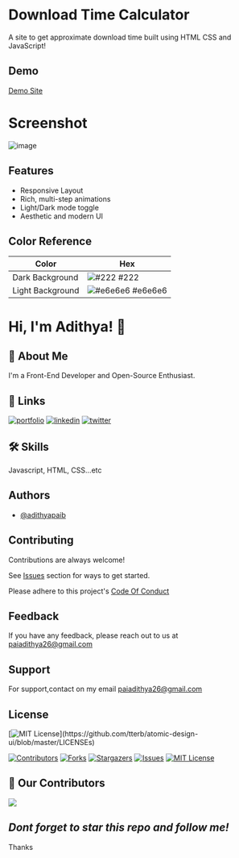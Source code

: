 

# Download Time Calculator
A site to get approximate download time
built using HTML CSS and JavaScript!


## Demo

[Demo Site](https://adithyapaib.github.io/downloadTimeCalculator/)

# Screenshot
![image](https://user-images.githubusercontent.com/37355997/135632298-28710886-41df-4c88-92c5-b32658414e26.png)

## Features

- Responsive Layout
- Rich, multi-step animations 
- Light/Dark mode toggle
- Aesthetic and modern UI

 ## Color Reference

| Color             | Hex                                                                |
| ----------------- | ------------------------------------------------------------------ |
| Dark Background  | ![#222](https://via.placeholder.com/10/222?text=+) #222 |
| Light Background | ![#e6e6e6](https://via.placeholder.com/10/e6e6e6?text=+) #e6e6e6 |

# Hi, I'm Adithya! 👋

## 🚀 About Me
I'm a Front-End Developer and Open-Source Enthusiast.

  
## 🔗 Links
[![portfolio](https://img.shields.io/badge/my_portfolio-000?style=for-the-badge&logo=ko-fi&logoColor=white)](https://adithyapai.com/)
[![linkedin](https://img.shields.io/badge/linkedin-0A66C2?style=for-the-badge&logo=linkedin&logoColor=white)](https://www.linkedin.com/in/adithyapaib)
[![twitter](https://img.shields.io/badge/twitter-1DA1F2?style=for-the-badge&logo=twitter&logoColor=white)](https://twitter.com/adithyapaib)

  
## 🛠 Skills
Javascript, HTML, CSS...etc

## Authors

- [@adithyapaib](https://github.com/adithyapaib)

## Contributing

Contributions are always welcome!

See [Issues](https://github.com/adithyapaib/downloadTimeCalculator/issues) section for ways to get started.

Please adhere to this project's [Code Of Conduct](https://github.com/adithyapaib/downloadTimeCalculator/CODE_OF_CONDUCT.md)

  
## Feedback

If you have any feedback, please reach out to us at paiadithya26@gmail.com

## Support

For support,contact on my email paiadithya26@gmail.com


## License
[![MIT License](https://img.shields.io/apm/l/atomic-design-ui.svg?)](https://github.com/tterb/atomic-design-ui/blob/master/LICENSEs)

 



[![Contributors][contributors-shield]][contributors-url]
[![Forks][forks-shield]][forks-url]
[![Stargazers][stars-shield]][stars-url]
[![Issues][issues-shield]][issues-url]
[![MIT License][license-shield]][license-url]



<!-- MARKDOWN LINKS & IMAGES -->
<!-- https://www.markdownguide.org/basic-syntax/#reference-style-links -->
[contributors-shield]: https://img.shields.io/github/contributors/adithyapaib/downloadTimeCalculator.svg?style=for-the-badge
[contributors-url]: https://github.com/adithyapaib/downloadTimeCalculator/graphs/contributors
[forks-shield]: https://img.shields.io/github/forks/adithyapaib/downloadTimeCalculator.svg?style=for-the-badge
[forks-url]: https://github.com/adithyapaib/downloadTimeCalculator/network/members
[stars-shield]: https://img.shields.io/github/stars/adithyapaib/downloadTimeCalculator.svg?style=for-the-badge
[stars-url]: https://github.com/adithyapaib/downloadTimeCalculator/stargazers
[issues-shield]: https://img.shields.io/github/issues/adithyapaib/downloadTimeCalculator.svg?style=for-the-badge
[issues-url]: https://github.com/adithyapaib/downloadTimeCalculator/issues
[license-shield]: https://img.shields.io/github/license/adithyapaib/downloadTimeCalculator.svg?style=for-the-badge
[license-url]: https://github.com/adithyapaib/downloadTimeCalculator/blob/master/LICENSE


## :handshake: Our Contributors
<a href="https://github.com/adithyapaib/downloadTimeCalculator/graphs/contributors">
  <img src="https://contrib.rocks/image?repo=adithyapaib/downloadTimeCalculator" />
</a>

 ## *Dont forget to star this repo and follow me!*

<!-- MARKDOWN LINKS & IMAGES -->
<!-- https://www.markdownguide.org/basic-syntax/#reference-style-links -->
[contributors-shield]: https://img.shields.io/github/contributors/adithyapaib/downloadTimeCalculator.svg?style=for-the-badge
[contributors-url]: https://github.com/AlphaQx/adithyapaib/downloadTimeCalculator/graphs/contributors
[forks-shield]: https://img.shields.io/github/forks/adithyapaib/downloadTimeCalculator.svg?style=for-the-badge
[forks-url]: https://github.com/AlphaQx/adithyapaib/downloadTimeCalculator/network/members
[stars-shield]: https://img.shields.io/github/stars/adithyapaib/downloadTimeCalculator.svg?style=for-the-badge
[stars-url]: https://github.com/adithyapaib/downloadTimeCalculator/stargazers
[issues-shield]: https://img.shields.io/github/issues/adithyapaib/downloadTimeCalculator.svg?style=for-the-badge
[issues-url]: https://github.com/adithyapaib/downloadTimeCalculator/issues
[license-shield]: https://img.shields.io/github/license/adithyapaib/downloadTimeCalculator?style=for-the-badge
[license-url]: https://github.com/adithyapaib/downloadTimeCalculator/blob/master/LICENSE
Thanks
